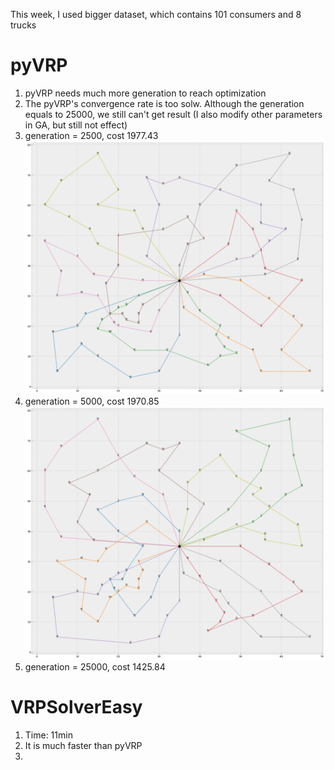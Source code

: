 This week, I used bigger dataset, which contains 101 consumers and 8 trucks

# pyVRP
1. pyVRP needs much more generation to reach optimization
2. The pyVRP's convergence rate is too solw. Although the generation equals to 25000, we still can't get result (I also modify other parameters in GA, but still not effect)
3. generation = 2500, cost 1977.43<br>![](./pic/pyVRP2500.png)
4. generation = 5000, cost 1970.85<br>![](./pic/pyVRP7000.png)
5. generation = 25000, cost 1425.84

# VRPSolverEasy
1. Time: 11min
2. It is much faster than pyVRP
3. 